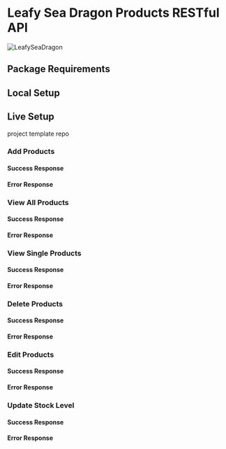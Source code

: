 # Leafy Sea Dragon Products RESTful API
![LeafySeaDragon](https://ronbeckdesigns.com/wp/wp-content/uploads/2019/04/Leafy-Sea-Dragon-Photo_-NaSser-Alomairi-1500-1000.jpg)

## Package Requirements

## Local Setup

## Live Setup
project template repo

### Add Products
    
#### Success Response
#### Error Response

### View All Products

#### Success Response
#### Error Response

### View Single Products

#### Success Response
#### Error Response

### Delete Products

#### Success Response
#### Error Response

### Edit Products

#### Success Response
#### Error Response

### Update Stock Level

#### Success Response
#### Error Response